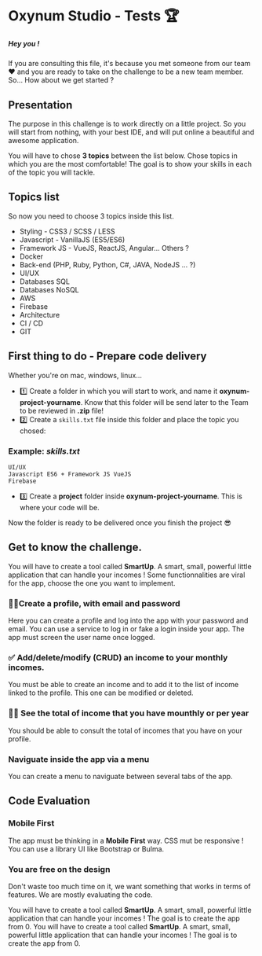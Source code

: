 # Oxynum Studio - Tests 🏆
##### Hey you ! 
If you are consulting this file, it's because you met someone from our team ❤️ and you are ready to take on the challenge to be a new team member. So... How about we get started ?

## Presentation

The purpose in this challenge is to work directly on a little project. So you will start from nothing, with your best IDE, and will put online a beautiful and awesome application. 

You will have to chose **3 topics** between the list below. Chose topics in which you are the most comfortable! The goal is to show your skills in each of the topic you will tackle.

## Topics list

So now you need to choose 3 topics inside this list.

- Styling - CSS3 / SCSS / LESS
- Javascript - VanillaJS (ES5/ES6)
- Framework JS - VueJS, ReactJS, Angular... Others ?
- Docker
- Back-end (PHP, Ruby, Python, C#, JAVA, NodeJS ... ?)
- UI/UX
- Databases SQL
- Databases NoSQL
- AWS
- Firebase
- Architecture
- CI / CD
- GIT

## First thing to do - Prepare code delivery

Whether you're on mac, windows, linux... 

- 1️⃣ Create a folder in which you will start to work, and name it **oxynum-project-yourname**. Know that this folder will be send later to the Team to be reviewed in **.zip** file!
- 2️⃣ Create a `skills.txt` file inside this folder and place the topic you chosed:

### Example: *skills.txt*

```
UI/UX
Javascript ES6 + Framework JS VueJS
Firebase
```

- 3️⃣ Create a **project** folder inside **oxynum-project-yourname**. This is where your code will be.

Now the folder is ready to be delivered once you finish the project 😎

## Get to know the challenge.

You will have to create a tool called **SmartUp**. A smart, small, powerful little application that can handle your incomes ! Some functionnalities are viral for the app, choose the one you want to implement.

### 👌🏻Create a profile, with email and password
Here you can create a profile and log into the app with your password and email. You can use a service to log in or fake a login inside your app. The app must screen the user name once logged.

### ✅ Add/delete/modify (CRUD) an income to your monthly incomes.
You must be able to create an income and to add it to the list of income linked to the profile. This one can be modified or deleted.

### 🤛🏽 See the total of income that you have mounthly or per year
You should be able to consult the total of incomes that you have on your profile.

### Naviguate inside the app via a menu
You can create a menu to naviguate between several tabs of the app.

## Code Evaluation



### Mobile First
The app must be thinking in a **Mobile First** way. CSS mut be responsive ! You can use a library UI like Bootstrap or Bulma.

### You are free on the design
Don't waste too much time on it, we want something that works in terms of features. We are mostly evaluating the code.

You will have to create a tool called **SmartUp**. A smart, small, powerful little application that can handle your incomes ! The goal is to create the app from 0.
You will have to create a tool called **SmartUp**. A smart, small, powerful little application that can handle your incomes ! The goal is to create the app from 0.
